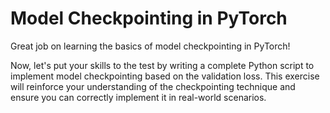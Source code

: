 # Model Checkpointing in PyTorch

Great job on learning the basics of model checkpointing in PyTorch!

Now, let's put your skills to the test by writing a complete Python script to implement model checkpointing based on the validation loss. This exercise will reinforce your understanding of the checkpointing technique and ensure you can correctly implement it in real-world scenarios.